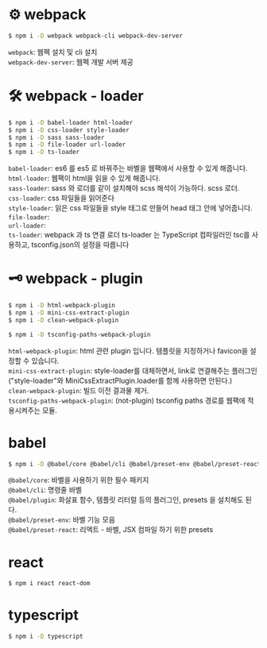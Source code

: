 # ⚙️ webpack

```bash
$ npm i -D webpack webpack-cli webpack-dev-server
```

`webpack`: 웹펙 설치 및 cli 설치  
`webpack-dev-server`: 웹펙 개발 서버 제공

# 🛠 webpack - loader

```bash
$ npm i -D babel-loader html-loader
$ npm i -D css-loader style-loader
$ npm i -D sass sass-loader
$ npm i -D file-loader url-loader
$ npm i -D ts-loader
```

`babel-loader`: es6 를 es5 로 바꿔주는 바벨을 웹팩에서 사용할 수 있게 해줍니다.  
`html-loader`: 웹팩이 html을 읽을 수 있게 해줍니다.  
`sass-loader`: sass 와 로더를 같이 설치해야 scss 해석이 가능하다. scss 로더.  
`css-loader`: css 파일들을 읽어준다  
`style-loader`: 읽은 css 파일들을 style 태그로 만들어 head 태그 안에 넣어줍니다.  
`file-loader`:  
`url-loader`:  
`ts-loader`: webpack 과 ts 연결 로더 ts-loader 는 TypeScript 컴파일러인 tsc를 사용하고, tsconfig.json의 설정을 따릅니다

# 🗝 webpack - plugin

```bash
$ npm i -D html-webpack-plugin
$ npm i -D mini-css-extract-plugin
$ npm i -D clean-webpack-plugin

$ npm i -D tsconfig-paths-webpack-plugin
```

`html-webpack-plugin`: html 관련 plugin 입니다. 템플릿을 지정하거나 favicon을 설정할 수 있습니다.  
`mini-css-extract-plugin`: style-loader를 대체하면서, link로 연결해주는 플러그인  
("style-loader"와 MiniCssExtractPlugin.loader를 함께 사용하면 안된다.)  
`clean-webpack-plugin`: 빌드 이전 결과물 제거.  
`tsconfig-paths-webpack-plugin`: (not-plugin) tsconfig paths 경로를 웹팩에 적용시켜주는 모듈.

# babel

```bash
$ npm i -D @babel/core @babel/cli @babel/preset-env @babel/preset-react
```

`@babel/core`: 바벨을 사용하기 위한 필수 패키지  
`@babel/cli`: 명령줄 바벨  
`@babel/plugin`: 화살표 함수, 템플릿 리터럴 등의 플러그인, presets 을 설치해도 된다.  
`@babel/preset-env`: 바벨 기능 모음  
`@babel/preset-react`: 리엑트 - 바벨, JSX 컴파일 하기 위한 presets

# react

```bash
$ npm i react react-dom
```

# typescript

```bash
$ npm i -D typescript
```
